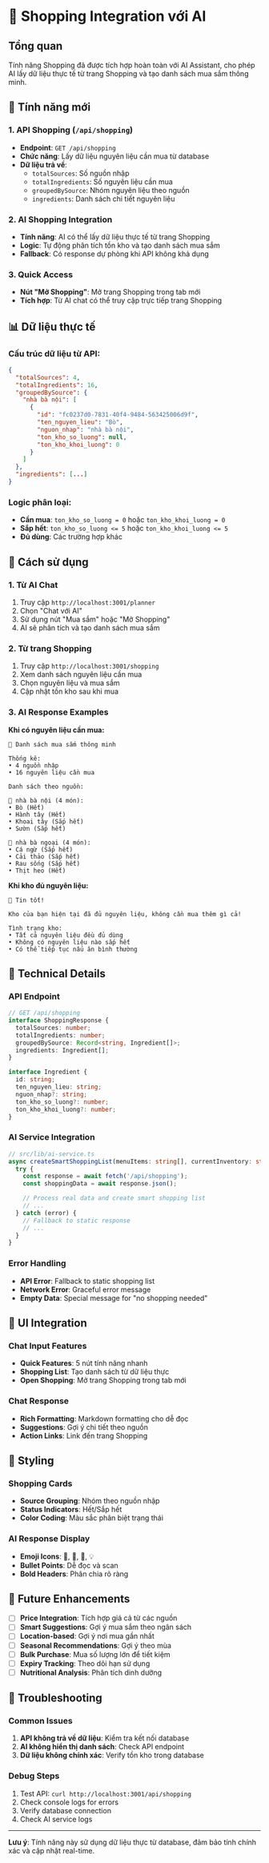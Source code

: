 # 🛒 Shopping Integration với AI

## Tổng quan

Tính năng Shopping đã được tích hợp hoàn toàn với AI Assistant, cho phép AI lấy dữ liệu thực tế từ trang Shopping và tạo danh sách mua sắm thông minh.

## 🚀 Tính năng mới

### 1. **API Shopping** (`/api/shopping`)

- **Endpoint**: `GET /api/shopping`
- **Chức năng**: Lấy dữ liệu nguyên liệu cần mua từ database
- **Dữ liệu trả về**:
  - `totalSources`: Số nguồn nhập
  - `totalIngredients`: Số nguyên liệu cần mua
  - `groupedBySource`: Nhóm nguyên liệu theo nguồn
  - `ingredients`: Danh sách chi tiết nguyên liệu

### 2. **AI Shopping Integration**

- **Tính năng**: AI có thể lấy dữ liệu thực tế từ trang Shopping
- **Logic**: Tự động phân tích tồn kho và tạo danh sách mua sắm
- **Fallback**: Có response dự phòng khi API không khả dụng

### 3. **Quick Access**

- **Nút "Mở Shopping"**: Mở trang Shopping trong tab mới
- **Tích hợp**: Từ AI chat có thể truy cập trực tiếp trang Shopping

## 📊 Dữ liệu thực tế

### Cấu trúc dữ liệu từ API:

```json
{
  "totalSources": 4,
  "totalIngredients": 16,
  "groupedBySource": {
    "nhà bà nội": [
      {
        "id": "fc0237d0-7831-40f4-9484-563425006d9f",
        "ten_nguyen_lieu": "Bò",
        "nguon_nhap": "nhà bà nội",
        "ton_kho_so_luong": null,
        "ton_kho_khoi_luong": 0
      }
    ]
  },
  "ingredients": [...]
}
```

### Logic phân loại:

- **Cần mua**: `ton_kho_so_luong = 0` hoặc `ton_kho_khoi_luong = 0`
- **Sắp hết**: `ton_kho_so_luong <= 5` hoặc `ton_kho_khoi_luong <= 5`
- **Đủ dùng**: Các trường hợp khác

## 🎯 Cách sử dụng

### 1. **Từ AI Chat**

1. Truy cập `http://localhost:3001/planner`
2. Chọn "Chat với AI"
3. Sử dụng nút "Mua sắm" hoặc "Mở Shopping"
4. AI sẽ phân tích và tạo danh sách mua sắm

### 2. **Từ trang Shopping**

1. Truy cập `http://localhost:3001/shopping`
2. Xem danh sách nguyên liệu cần mua
3. Chọn nguyên liệu và mua sắm
4. Cập nhật tồn kho sau khi mua

### 3. **AI Response Examples**

**Khi có nguyên liệu cần mua:**

```
🛒 Danh sách mua sắm thông minh

Thống kê:
• 4 nguồn nhập
• 16 nguyên liệu cần mua

Danh sách theo nguồn:

📍 nhà bà nội (4 món):
• Bò (Hết)
• Hành tây (Hết)
• Khoai tây (Sắp hết)
• Sườn (Sắp hết)

📍 nhà bà ngoại (4 món):
• Cá ngừ (Sắp hết)
• Cải thảo (Sắp hết)
• Rau sống (Sắp hết)
• Thịt heo (Hết)
```

**Khi kho đủ nguyên liệu:**

```
🎉 Tin tốt!

Kho của bạn hiện tại đã đủ nguyên liệu, không cần mua thêm gì cả!

Tình trạng kho:
• Tất cả nguyên liệu đều đủ dùng
• Không có nguyên liệu nào sắp hết
• Có thể tiếp tục nấu ăn bình thường
```

## 🔧 Technical Details

### API Endpoint

```typescript
// GET /api/shopping
interface ShoppingResponse {
  totalSources: number;
  totalIngredients: number;
  groupedBySource: Record<string, Ingredient[]>;
  ingredients: Ingredient[];
}

interface Ingredient {
  id: string;
  ten_nguyen_lieu: string;
  nguon_nhap?: string;
  ton_kho_so_luong?: number;
  ton_kho_khoi_luong?: number;
}
```

### AI Service Integration

```typescript
// src/lib/ai-service.ts
async createSmartShoppingList(menuItems: string[], currentInventory: string[]): Promise<AIResponse> {
  try {
    const response = await fetch('/api/shopping');
    const shoppingData = await response.json();

    // Process real data and create smart shopping list
    // ...
  } catch (error) {
    // Fallback to static response
    // ...
  }
}
```

### Error Handling

- **API Error**: Fallback to static shopping list
- **Network Error**: Graceful error message
- **Empty Data**: Special message for "no shopping needed"

## 📱 UI Integration

### Chat Input Features

- **Quick Features**: 5 nút tính năng nhanh
- **Shopping List**: Tạo danh sách từ dữ liệu thực
- **Open Shopping**: Mở trang Shopping trong tab mới

### Chat Response

- **Rich Formatting**: Markdown formatting cho dễ đọc
- **Suggestions**: Gợi ý chi tiết theo nguồn
- **Action Links**: Link đến trang Shopping

## 🎨 Styling

### Shopping Cards

- **Source Grouping**: Nhóm theo nguồn nhập
- **Status Indicators**: Hết/Sắp hết
- **Color Coding**: Màu sắc phân biệt trạng thái

### AI Response Display

- **Emoji Icons**: 🛒, 🎉, 📍, 💡
- **Bullet Points**: Dễ đọc và scan
- **Bold Headers**: Phân chia rõ ràng

## 🔮 Future Enhancements

- [ ] **Price Integration**: Tích hợp giá cả từ các nguồn
- [ ] **Smart Suggestions**: Gợi ý mua sắm theo ngân sách
- [ ] **Location-based**: Gợi ý nơi mua gần nhất
- [ ] **Seasonal Recommendations**: Gợi ý theo mùa
- [ ] **Bulk Purchase**: Mua số lượng lớn để tiết kiệm
- [ ] **Expiry Tracking**: Theo dõi hạn sử dụng
- [ ] **Nutritional Analysis**: Phân tích dinh dưỡng

## 🐛 Troubleshooting

### Common Issues

1. **API không trả về dữ liệu**: Kiểm tra kết nối database
2. **AI không hiển thị danh sách**: Check API endpoint
3. **Dữ liệu không chính xác**: Verify tồn kho trong database

### Debug Steps

1. Test API: `curl http://localhost:3001/api/shopping`
2. Check console logs for errors
3. Verify database connection
4. Check AI service logs

---

**Lưu ý**: Tính năng này sử dụng dữ liệu thực từ database, đảm bảo tính chính xác và cập nhật real-time.
